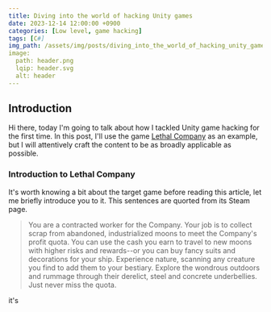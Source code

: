 ```yaml
---
title: Diving into the world of hacking Unity games
date: 2023-12-14 12:00:00 +0900
categories: [Low level, game hacking]
tags: [C#]
img_path: /assets/img/posts/diving_into_the_world_of_hacking_unity_games/
image:
  path: header.png
  lqip: header.svg
  alt: header
---
```


## Introduction

Hi there, today I'm going to talk about how I tackled Unity game hacking for the first time.
In this post, I'll use the game [Lethal Company](https://store.steampowered.com/app/1966720/Lethal_Company/) as an example, but I will attentively craft the content to be as broadly applicable as possible.

### Introduction to Lethal Company

It's worth knowing a bit about the target game before reading this article, let me briefly introduce you to it. This sentences are quorted from its Steam page.

> You are a contracted worker for the Company. Your job is to collect scrap from abandoned, industrialized moons to meet the Company's profit quota. You can use the cash you earn to travel to new moons with higher risks and rewards--or you can buy fancy suits and decorations for your ship. Experience nature, scanning any creature you find to add them to your bestiary. Explore the wondrous outdoors and rummage through their derelict, steel and concrete underbellies. Just never miss the quota.

it's